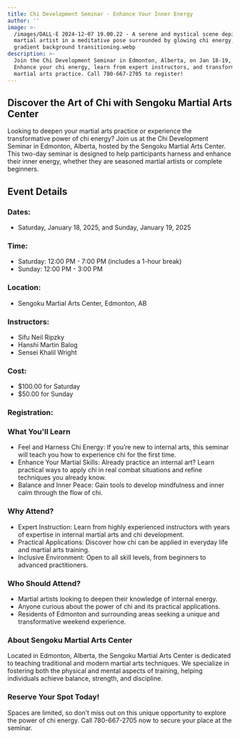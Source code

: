 ```yaml
---
title: Chi Development Seminar - Enhance Your Inner Energy
author: ''
image: >-
  /images/DALL·E 2024-12-07 19.00.22 - A serene and mystical scene depicting a
  martial artist in a meditative pose surrounded by glowing chi energy, with a
  gradient background transitioning.webp
description: >-
  Join the Chi Development Seminar in Edmonton, Alberta, on Jan 18-19, 2025.
  Enhance your chi energy, learn from expert instructors, and transform your
  martial arts practice. Call 780-667-2705 to register!
---
```


## Discover the Art of Chi with Sengoku Martial Arts Center

Looking to deepen your martial arts practice or experience the transformative power of chi energy? Join us at the Chi Development Seminar in Edmonton, Alberta, hosted by the Sengoku Martial Arts Center. This two-day seminar is designed to help participants harness and enhance their inner energy, whether they are seasoned martial artists or complete beginners.

## Event Details

### Dates:

* Saturday, January 18, 2025, and Sunday, January 19, 2025

### Time:

* Saturday: 12:00 PM - 7:00 PM (includes a 1-hour break)
* Sunday: 12:00 PM - 3:00 PM

### Location:

* Sengoku Martial Arts Center, Edmonton, AB

### Instructors:

* Sifu Neil Ripzky
* Hanshi Martin Balog
* Sensei Khalil Wright

### Cost:

* $100.00 for Saturday
* $50.00 for Sunday

### Registration:



### What You'll Learn

* Feel and Harness Chi Energy: If you’re new to internal arts, this seminar will teach you how to experience chi for the first time.
* Enhance Your Martial Skills: Already practice an internal art? Learn practical ways to apply chi in real combat situations and refine techniques you already know.
* Balance and Inner Peace: Gain tools to develop mindfulness and inner calm through the flow of chi.

### Why Attend?

* Expert Instruction: Learn from highly experienced instructors with years of expertise in internal martial arts and chi development.
* Practical Applications: Discover how chi can be applied in everyday life and martial arts training.
* Inclusive Environment: Open to all skill levels, from beginners to advanced practitioners.

### Who Should Attend?

* Martial artists looking to deepen their knowledge of internal energy.
* Anyone curious about the power of chi and its practical applications.
* Residents of Edmonton and surrounding areas seeking a unique and transformative weekend experience.

### About Sengoku Martial Arts Center

Located in Edmonton, Alberta, the Sengoku Martial Arts Center is dedicated to teaching traditional and modern martial arts techniques. We specialize in fostering both the physical and mental aspects of training, helping individuals achieve balance, strength, and discipline.

### Reserve Your Spot Today!

Spaces are limited, so don’t miss out on this unique opportunity to explore the power of chi energy. Call 780-667-2705 now to secure your place at the seminar.

